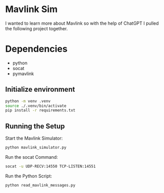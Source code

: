 # Mavlink Sim
I wanted to learn more about Mavlink so with the help of ChatGPT I pulled the following project together.

# Dependencies
* python
* socat
* pymavlink

## Initialize environment

```bash
python -m venv .venv
source ./.venv/bin/activate
pip install -r requirements.txt
```

## Running the Setup

Start the Mavlink Simulator:
```bash
python mavlink_simulator.py
```

Run the socat Command:
```bash
socat -u UDP-RECV:14550 TCP-LISTEN:14551
```

Run the Python Script:
```bash
python read_mavlink_messages.py
```
